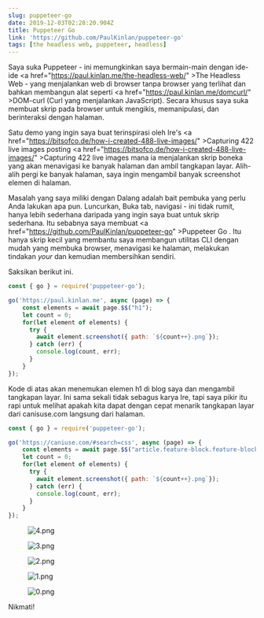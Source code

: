 ```yaml
---
slug: puppeteer-go
date: 2019-12-03T02:28:20.904Z
title: Puppeteer Go
link: 'https://github.com/PaulKinlan/puppeteer-go'
tags: [the headless web, puppeteer, headless]
---
```


Saya suka Puppeteer - ini memungkinkan saya bermain-main dengan ide-ide <a <span class="notranslate">href=&quot;https://paul.kinlan.me/the-headless-web/&quot; &gt;The Headless Web</a> - yang menjalankan web di browser tanpa browser yang terlihat dan bahkan membangun alat seperti <a <span class="notranslate">href=&quot;https://paul.kinlan.me/domcurl/&quot; &gt;DOM-curl</a> (Curl yang menjalankan JavaScript). Secara khusus saya suka membuat skrip pada browser untuk mengikis, memanipulasi, dan berinteraksi dengan halaman.

Satu demo yang ingin saya buat terinspirasi oleh Ire&#39;s <a <span class="notranslate">href=&quot;https://bitsofco.de/how-i-created-488-live-images/&quot; &gt;Capturing 422 live images</a> posting <a <span class="notranslate">href=&quot;https://bitsofco.de/how-i-created-488-live-images/&quot; &gt;Capturing 422 live images</a> mana ia menjalankan skrip boneka yang akan menavigasi ke banyak halaman dan ambil tangkapan layar. Alih-alih pergi ke banyak halaman, saya ingin mengambil banyak screenshot elemen di halaman.

Masalah yang saya miliki dengan Dalang adalah bait pembuka yang perlu Anda lakukan apa pun. Luncurkan, Buka tab, navigasi - ini tidak rumit, hanya lebih sederhana daripada yang ingin saya buat untuk skrip sederhana. Itu sebabnya saya membuat <a <span class="notranslate">href=&quot;https://github.com/PaulKinlan/puppeteer-go&quot; &gt;Puppeteer Go</a> . Itu hanya skrip kecil yang membantu saya membangun utilitas CLI dengan mudah yang membuka browser, menavigasi ke halaman, melakukan tindakan _your_ dan kemudian membersihkan sendiri.

Saksikan berikut ini.

```JavaScript
const { go } = require('puppeteer-go');

go('https://paul.kinlan.me', async (page) => {
    const elements = await page.$$("h1");
    let count = 0;
    for(let element of elements) {
      try {
        await element.screenshot({ path: `${count++}.png`});
      } catch (err) {
        console.log(count, err);
      }
    }
});
```

Kode di atas akan menemukan elemen h1 di blog saya dan mengambil tangkapan layar. Ini sama sekali tidak sebagus karya Ire, tapi saya pikir itu rapi untuk melihat apakah kita dapat dengan cepat menarik tangkapan layar dari canisuse.com langsung dari halaman.

```JavaScript
const { go } = require('puppeteer-go');

go('https://caniuse.com/#search=css', async (page) => {
    const elements = await page.$$("article.feature-block.feature-block--feature");
    let count = 0;
    for(let element of elements) {
      try {
        await element.screenshot({ path: `${count++}.png`});
      } catch (err) {
        console.log(count, err);
      }
    }
});
```

<figure><img src="/images/2019-12-03-puppeteer-go-0.jpeg" alt="4.png"></figure>

<figure><img src="/images/2019-12-03-puppeteer-go-1.jpeg" alt="3.png"></figure>

<figure><img src="/images/2019-12-03-puppeteer-go-2.jpeg" alt="2.png"></figure>

<figure><img src="/images/2019-12-03-puppeteer-go-3.jpeg" alt="1.png"></figure>

<figure><img src="/images/2019-12-03-puppeteer-go-4.jpeg" alt="0.png"></figure>

Nikmati!

